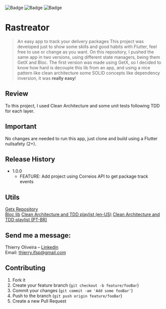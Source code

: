 ![Badge](https://img.shields.io/static/v1?label=flutter&message=nullsafety&color=blue&style=for-the-badge&logo=FLUTTER)
![Badge](https://img.shields.io/static/v1?label=flutter&message=GetX&color=blue&style=for-the-badge&logo=FLUTTER)
![Badge](https://img.shields.io/static/v1?label=flutter&message=Bloc&color=blue&style=for-the-badge&logo=FLUTTER)

# Rastreator
> An easy app to track your delivery packages
This project was developed just to show some skills and good habits with Flutter, feel free to use or change as you want.
> On this repository, I pushed the same app in two versions, using different state managers, being them GetX and Bloc.
> The first version was made using GetX, so I decided to know how hard is decouple this lib from an app, and using a nice pattern like clean architecture some SOLID concepts like dependency inversion, it was **really easy**!


## Review
To this project, I used Clean Architecture and some unit tests following TDD for each layer.

## Important

No changes are needed to run this app, just clone and build using a Flutter nullsafety (2+).


## Release History

* 1.0.0
    * FEATURE: Add project using Correios API to get package track events
    
## Utils
[Getx Repository](https://github.com/jonataslaw/getx)  
[Bloc lib](https://bloclibrary.dev/)
[Clean Architecture and TDD playlist (en-US)](https://www.youtube.com/watch?v=KjE2IDphA_U&list=PLB6lc7nQ1n4iYGE_khpXRdJkJEp9WOech)
[Clean Architecture and TDD playlist (PT-BR) ](https://www.youtube.com/watch?v=odr59ZAx-IU&list=PLnFA4SZ9y0T5FA2dFdNh6NLD6Rm6GB6x7)
 
## Send me a message:

 Thierry Oliveira – [Linkedin](https://www.linkedin.com/in/thierry-oliveira/)  
 Email: thierry.ifsp@gmail.com

## Contributing

1. Fork it
2. Create your feature branch (`git checkout -b feature/fooBar`)
3. Commit your changes (`git commit -am 'Add some fooBar'`)
4. Push to the branch (`git push origin feature/fooBar`)
5. Create a new Pull Request
